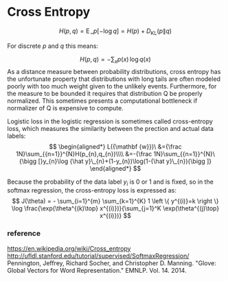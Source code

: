 # Cross Entropy

$$
H(p,q)=\operatorname {E}\_{p}[-\log q]=H(p)+D_{{{\mathrm  {KL}}}}(p\|q)
$$

For discrete $p$ and $q$ this means:

$$
H(p,q)=-\sum_{x}p(x)\,\log q(x)
$$
As a distance measure between probability distributions, cross entropy has the unfortunate property that distributions with long tails are often modeled poorly with too much weight given to the unlikely events. Furthermore, for the measure to be bounded it requires that distribution Q be properly normalized. This sometimes presents a computational bottleneck if normalizer of Q is expensive to compute.

Logistic loss in the logistic regression is sometimes called cross-entropy loss, which measures the similarity between the prection and actual data labels:
$$
\begin{aligned*}
L({\mathbf {w}})\ &={\frac  1N}\sum_{{n=1}}^{N}H(p_{n},q_{n})\\\\
&=-{\frac  1N}\sum_{{n=1}}^{N}\ 
{\bigg [}y_{n}\log {\hat y}\_{n}+(1-y_{n})\log(1-{\hat  y}\_{n}){\bigg ]}
\end{aligned*}
$$

Because the probability of the data label $y_i$ is 0 or 1 and is fixed, so in the softmax regression, the cross-entropy loss is expressed as:
$$
J(\theta) = - 
\sum_{i=1}^{m} \sum_{k=1}^{K} 1 \left \{ y^{(i)}=k \right \} 
\log \frac{\exp(\theta^{(k)\top} x^{(i)})}{\sum_{j=1}^K \exp(\theta^{(j)\top} x^{(i)})}
$$

### reference
https://en.wikipedia.org/wiki/Cross_entropy
http://ufldl.stanford.edu/tutorial/supervised/SoftmaxRegression/
Pennington, Jeffrey, Richard Socher, and Christopher D. Manning. "Glove: Global Vectors for Word Representation." EMNLP. Vol. 14. 2014.
